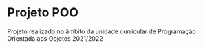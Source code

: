 # Projeto POO
Projeto realizado no âmbito da unidade curricular de Programação Orientada aos Objetos 2021/2022
